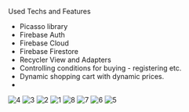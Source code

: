 Used Techs and Features
- Picasso library
- Firebase Auth
- Firebase Cloud
- Firebase Firestore
- Recycler View and Adapters
- Controlling conditions for buying - registering etc.
- Dynamic shopping cart with dynamic prices.
- 
![4](https://github.com/yasinatagun/PrivateShop/assets/4943407/bbb99bb2-7d93-438c-9191-e12638789466)
![3](https://github.com/yasinatagun/PrivateShop/assets/4943407/d66b949d-9761-4e40-9906-b5552457cb9f)
![2](https://github.com/yasinatagun/PrivateShop/assets/4943407/38029198-5572-43b8-90bf-2448fafb6a64)
![1](https://github.com/yasinatagun/PrivateShop/assets/4943407/f5fb15a6-46d5-43a5-8e01-c516798c1e33)
![8](https://github.com/yasinatagun/PrivateShop/assets/4943407/e1a07a0c-4c93-47d8-bf8c-7a6264832146)
![7](https://github.com/yasinatagun/PrivateShop/assets/4943407/d91e25ad-e9fb-4f10-bf32-359b77c5a3d8)
![6](https://github.com/yasinatagun/PrivateShop/assets/4943407/a54842f2-a33e-45c4-a223-897346d88406)
![5](https://github.com/yasinatagun/PrivateShop/assets/4943407/7e593a84-bb98-4698-8802-046334d1d0bb)
